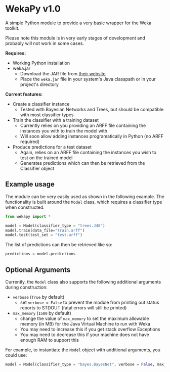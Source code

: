 WekaPy v1.0
=================

A simple Python module to provide a very basic wrapper for the Weka toolkit.

Please note this module is in very early stages of development and probably will not work in some cases.

**Requires:**
* Working Python installation
* weka.jar
    * Download the JAR file from [their website](http://www.cs.waikato.ac.nz/ml/weka/downloading.html)
    * Place the `weka.jar` file in your system's Java classpath or in your project's directory

**Current features:**
* Create a classifier instance
    * Tested with Bayesian Networks and Trees, but should be compatible with most classifier types
* Train the classifier with a training dataset
    * Currently relies on you providing an ARFF file containing the instances you with to train the model with
    * Will soon allow adding instances programatically in Python (no ARFF required)
* Produce predictions for a test dataset
    * Again, relies on an ARFF file containing the instances you wish to test on the trained model
    * Generates predictions which can then be retrieved from the Classifier object

Example usage
---------------

The module can be very easily used as shown in the following example. The functionality is built around the `Model` class, which requires a classifier type when constructed.

```python
from wekapy import *

model = Model(classifier_type = "trees.J48")
model.train(data_file="train.arff")
model.test(test_set = "test.arff")
```

The list of predictions can then be retrieved like so:
```python
predictions = model.predictions
```

Optional Arguments
---------------------

Currently, the `Model` class also supports the following additional arguments during construction:

* `verbose` (`True` by default)
    * set `verbose = False` to prevent the module from printing out status reports to STDOUT (fatal errors will still be printed)
* `max_memory` (`1500` by default)
    * change the value of `max_memory` to set the maximum allowable memory (in MB) for the Java Virtual Machine to run with Weka
    * You may need to increase this if you get stack overflow Exceptions
    * You may need to decrease this if your machine does not have enough RAM to support this

For example, to instantiate the `Model` object with additional arguments, you could use:

```python
model = Model(classifier_type = "bayes.BayesNet", verbose = False, max_memory = 1000)
```
